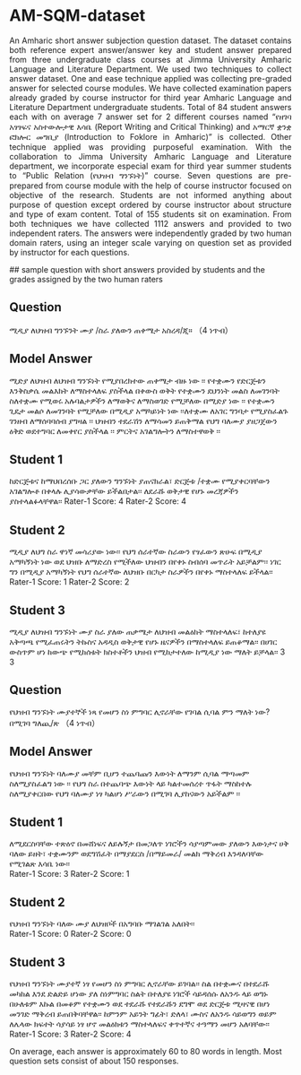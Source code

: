 # AM-SQM-dataset
<p align='justify'>An Amharic short answer subjection question dataset. The dataset contains both reference expert answer/answer key and student answer prepared from three undergraduate class courses at Jimma University Amharic Language and Literature Department.
We used two techniques to collect answer dataset. One and ease technique applied was collecting pre-graded answer for selected course modules. We have collected examination papers already graded by course instructor for third year Amharic Language and Literature Department undergraduate students. Total of 84 student answers each with on average 7 answer set for 2 different courses named “የዘገባ አፃፃፍና አስተውሎታዊ እሳቤ (Report Writing and Critical Thinking) and አማርኛ ቋንቋ ፎክሎር መግቢያ (Introduction to Foklore in Amharic)” is collected. Other technique applied was providing purposeful examination. With the collaboration to Jimma University Amharic Language and Literature department, we incorporate especial exam for third year summer students to “Public Relation (የህዝብ ግንኙነት)” course. Seven questions are pre-prepared from course module with the help of course instructor focused on objective of the research. Students are not informed anything about purpose of question except ordered by course instructor about structure and type of exam content. Total of 155 students sit on examination. From both techniques we have collected 1112 answers and provided to two independent raters. The answers were independently graded by two human domain raters, using an integer scale varying on question set as provided by instructor for each questions.</p>
## sample question with short answers provided by students and the grades assigned by the two human raters
	
## Question	
ሚዲያ ለህዝብ ግንኙንት ሙያ /ስራ ያለውን ጠቀሜታ አስረዳ/ጂ።  （4 ነጥብ）
## Model Answer	
ሚድያ   ለህዝብ ለህዝብ ግንኙነት የሚያበረክተው ጠቀሜታ ብዙ ነው ፡፡  የተቋሙን  የድርጅቱን  እንቅስቃሴ መልእክት ለማስተላለፍ ያስችላል በቀውስ ወቅት የተቋሙን ደህንነት መልስ  ለመገንባት ስለተቋሙ የሚወሩ አሉባልታዎችን ለማወቅና ለማስወገድ የሚቻለው በሚድያ ነው ፡፡ የተቋሙን ጊዴታ መልሶ ለመገንባት የሚቻለው በሚዲያ አማካይነት ነው ፡፡ለተቋሙ ለአገር ግንባታ የሚያስፈልጉ ገንዘብ ለማሰባባሰብ  ያግዛል ፡፡  ህዝብን ተደራሽን ለማሳመን ይጠቅማል የህግ ባለሙያ ያዘጋጀውን ዕቅድ ወደተግባር ለመቀየር ያስችላል ፡፡  ምርትና አገልግሎትን ለማስተዋወቅ ፡፡		
## Student 1	
ከድርጅቱና ከማህበረሰቡ ጋር ያለውን ግንኙነት ያጠናክራል፣ ድርጅቱ /ተቋሙ የሚያቀርባቸውን አገልግሎቶ በቀላሉ ሊያሳውቃቸው ይችልበታል፡፡ ለደራሹ ወቅታዊ የሆኑ መረጃዎችን ያስተላልፉላቸዋል፡፡ 
	Rater-1 Score: 4	Rater-2 Score:	4
## Student 2	
ሚዲያ ለህግ ስራ ዋነኛ መሳሪያው ነው፡፡ የህግ ሰራተኛው ስራውን የፃፈውን ጽሁፍ በሚዲያ አማካኝነት ነው ወደ ህዝቡ ለማድረስ የሚችለው ህዝብን በየቀኑ ስብሰባ መጥራት አይቻልም፡፡ ነገር ግን በሚዲያ አማካኝነት የህግ ሰራተኛው ለህዝቡ በርካታ ስራዎችን በየቀኑ ማስተላለፍ ይችላል፡፡
	Rater-1 Score: 1	Rater-2 Score: 2
## Student 3	
ሚዲያ ለህዝብ ግንኙነት ሙያ ስራ ያለው ጠቃሜታ  ለህዝብ መልዕክት ማስተላለፍ፣ ከተለያዩ አቅጣጫ የሚፈጠሩትን ትኩስና አዳዲስ ወቅታዊ የሆኑ ዜናዎችን በማስተላለፍ ይጠቆማል፡፡ በሀገር ውስጥም ሆነ ከውጭ የሚከሰቱት ክስተቶችን ህዝብ የሚከታተለው ከሚዲያ ነው ማለት ይቻላል፡፡	3	3
<br>
## Question	
የህዝብ ግንኙነት ሙያተኞች ነጻ የመሆን ስነ ምግባር ሊኖራቸው የገባል ሲባል ምን ማለት ነው? በሚገባ ግለጪ/ጽ （4 ነጥብ）
## Model Answer	
የህዝብ ግንኙነት ባለሙያ መቸም ቢሆን ተጨባጩን እውነት ለማንም ሲባል ማጣመም ስለሚያስፈልግ ነው ፡፡ የህግ ስራ በተጨባጭ እውነት ላይ ካልተመሰረተ ጥፋት ማስከተሉ ስለሚያቀርበው የህግ ባለሙያ ነፃ ካልሆነ ሥራውን በሚገባ ሊያከናውን አይችልም ፡፡		
## Student 1	
ለሚደርስባቸው ተጽዕኖ በመሸነፍና ለይሉኝታ በመጋለጥ ነገሮችን ሳያጣምመው ያለውን እውነታና ሀቅ ባለው ይዘት፣ ተቋሙንም ወደግሽፈት በማያደርስ /በማይመራ/ መልክ ማቅረብ እንዳለባቸው የሚገልጽ እሳቤ ነው፡፡	
	Rater-1 Score: 3	Rater-2 Score: 1
## Student 2	
የህዝብ ግንኙነት ባለው ሙያ ለህዝቦች በአግባቡ ማገልገል አለበት፡፡	
	Rater-1 Score: 0	Rater-2 Score: 0
## Student 3	
የህዝብ ግንኙነት ሙያተኛ ነፃ የመሆን ስነ ምግባር ሊኖራቸው ይገባል፡፡ ስል በተቋሙና በተደራሹ መካከል እንደ ድልድይ ሆነው ያለ ስነምግባር ስልት በተለያዩ ነገሮች ሳይዳሰሱ ለአንዱ ላይ ወግኑ በሁለቱም እኩል በመቆም የተቋሙን ወደ ተደራሹ የተደራሹን ደግሞ ወደ ድርጅቱ ሚዛናዊ በሆነ መንገድ ማቅረብ ይጠበቅባቸዋል፡፡ ከምንም አይንት ግፊት፣ ድለላ፣ ሙስና ለአንዱ ሳይወግን ወይም ለሌላው ክፍተት ሳያሳይ ነፃ ሆኖ መልዕክቱን ማስተላለፍና ቀጥተኛና ተዓማን መሆን አለባቸው፡፡
	Rater-1 Score: 3	Rater-2 Score: 4

On average, each answer is approximately 60 to 80 words in length.  Most question sets consist of about 150 responses. 
 
